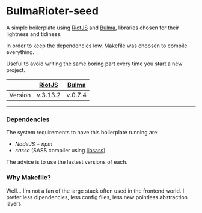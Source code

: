 # BulmaRioter-seed
A simple boilerplate using [RiotJS] and [Bulma], libraries chosen for their lightness and tidiness.

In order to keep the dependencies low, Makefile was choosen to compile everything.

Useful to avoid writing the same boring part every time you start a new project.

|         | [RiotJS]  | [Bulma] |
| ------- | --------- | ------- |
| Version | v.3.13.2  | v.0.7.4 |

---

### Dependencies
The system requirements to have this boilerplate running are:
  - *NodeJS* + *npm*
  - *sassc* (SASS compiler using [libsass](http://sass-lang.com/libsass))
  
The advice is to use the lastest versions of each.

### Why Makefile?
Well... I'm not a fan of the large stack often used in the frontend world. I prefer less dipendencies, less config files, less new pointless abstraction layers. 

[RiotJS]: <http://riotjs.com>
[Bulma]: <http://bulma.io>
